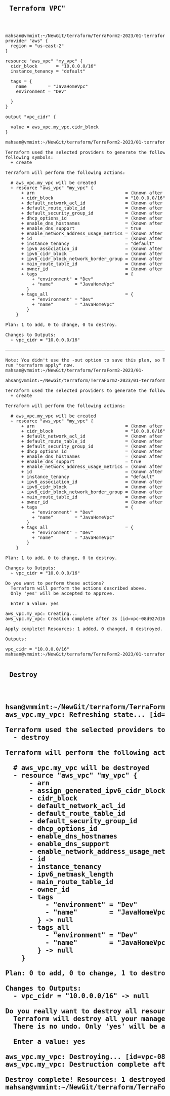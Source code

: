 
<pre>
<h2> Terraform VPC" </h2>


mahsan@vmmint:~/NewGit/terraform/TerraForm2-2023/01-terraform-VPC$ cat main.tf 
provider "aws" {
  region = "us-east-2"
}

resource "aws_vpc" "my_vpc" {
  cidr_block       = "10.0.0.0/16"
  instance_tenancy = "default"

  tags = {
    name        = "JavaHomeVpc"
    environment = "Dev"

  }
}

output "vpc_cidr" {

  value = aws_vpc.my_vpc.cidr_block
}

mahsan@vmmint:~/NewGit/terraform/TerraForm2-2023/01-terraform-VPC$ terraform plan

Terraform used the selected providers to generate the following execution plan. Resource actions are indicated with the
following symbols:
  + create

Terraform will perform the following actions:

  # aws_vpc.my_vpc will be created
  + resource "aws_vpc" "my_vpc" {
      + arn                                  = (known after apply)
      + cidr_block                           = "10.0.0.0/16"
      + default_network_acl_id               = (known after apply)
      + default_route_table_id               = (known after apply)
      + default_security_group_id            = (known after apply)
      + dhcp_options_id                      = (known after apply)
      + enable_dns_hostnames                 = (known after apply)
      + enable_dns_support                   = true
      + enable_network_address_usage_metrics = (known after apply)
      + id                                   = (known after apply)
      + instance_tenancy                     = "default"
      + ipv6_association_id                  = (known after apply)
      + ipv6_cidr_block                      = (known after apply)
      + ipv6_cidr_block_network_border_group = (known after apply)
      + main_route_table_id                  = (known after apply)
      + owner_id                             = (known after apply)
      + tags                                 = {
          + "environment" = "Dev"
          + "name"        = "JavaHomeVpc"
        }
      + tags_all                             = {
          + "environment" = "Dev"
          + "name"        = "JavaHomeVpc"
        }
    }

Plan: 1 to add, 0 to change, 0 to destroy.

Changes to Outputs:
  + vpc_cidr = "10.0.0.0/16"

────────────────────────────────────────────────────────────────────────────────────────────────────────────────────────────

Note: You didn't use the -out option to save this plan, so Terraform can't guarantee to take exactly these actions if you
run "terraform apply" now.
mahsan@vmmint:~/NewGit/terraform/TerraForm2-2023/01-

ahsan@vmmint:~/NewGit/terraform/TerraForm2-2023/01-terraform-VPC$ terraform apply

Terraform used the selected providers to generate the following execution plan. Resource actions are indicated with the following symbols:
  + create

Terraform will perform the following actions:

  # aws_vpc.my_vpc will be created
  + resource "aws_vpc" "my_vpc" {
      + arn                                  = (known after apply)
      + cidr_block                           = "10.0.0.0/16"
      + default_network_acl_id               = (known after apply)
      + default_route_table_id               = (known after apply)
      + default_security_group_id            = (known after apply)
      + dhcp_options_id                      = (known after apply)
      + enable_dns_hostnames                 = (known after apply)
      + enable_dns_support                   = true
      + enable_network_address_usage_metrics = (known after apply)
      + id                                   = (known after apply)
      + instance_tenancy                     = "default"
      + ipv6_association_id                  = (known after apply)
      + ipv6_cidr_block                      = (known after apply)
      + ipv6_cidr_block_network_border_group = (known after apply)
      + main_route_table_id                  = (known after apply)
      + owner_id                             = (known after apply)
      + tags                                 = {
          + "environment" = "Dev"
          + "name"        = "JavaHomeVpc"
        }
      + tags_all                             = {
          + "environment" = "Dev"
          + "name"        = "JavaHomeVpc"
        }
    }

Plan: 1 to add, 0 to change, 0 to destroy.

Changes to Outputs:
  + vpc_cidr = "10.0.0.0/16"

Do you want to perform these actions?
  Terraform will perform the actions described above.
  Only 'yes' will be accepted to approve.

  Enter a value: yes

aws_vpc.my_vpc: Creating...
aws_vpc.my_vpc: Creation complete after 3s [id=vpc-08d927d16fa695634]

Apply complete! Resources: 1 added, 0 changed, 0 destroyed.

Outputs:

vpc_cidr = "10.0.0.0/16"
mahsan@vmmint:~/NewGit/terraform/TerraForm2-2023/01-terraform-VPC$ 

<h2> Destroy <h2>

hsan@vmmint:~/NewGit/terraform/TerraForm2-2023/01-terraform-VPC$ terraform destroy
aws_vpc.my_vpc: Refreshing state... [id=vpc-08d927d16fa695634]

Terraform used the selected providers to generate the following execution plan. Resource actions are indicated with the following symbols:
  - destroy

Terraform will perform the following actions:

  # aws_vpc.my_vpc will be destroyed
  - resource "aws_vpc" "my_vpc" {
      - arn                                  = "arn:aws:ec2:us-east-2:954854060441:vpc/vpc-08d927d16fa695634" -> null
      - assign_generated_ipv6_cidr_block     = false -> null
      - cidr_block                           = "10.0.0.0/16" -> null
      - default_network_acl_id               = "acl-0e8f35d26cb059a6b" -> null
      - default_route_table_id               = "rtb-02deb57c1d5c7f8cc" -> null
      - default_security_group_id            = "sg-05a3509452547e3cd" -> null
      - dhcp_options_id                      = "dopt-094c63531b0751a2a" -> null
      - enable_dns_hostnames                 = false -> null
      - enable_dns_support                   = true -> null
      - enable_network_address_usage_metrics = false -> null
      - id                                   = "vpc-08d927d16fa695634" -> null
      - instance_tenancy                     = "default" -> null
      - ipv6_netmask_length                  = 0 -> null
      - main_route_table_id                  = "rtb-02deb57c1d5c7f8cc" -> null
      - owner_id                             = "954854060441" -> null
      - tags                                 = {
          - "environment" = "Dev"
          - "name"        = "JavaHomeVpc"
        } -> null
      - tags_all                             = {
          - "environment" = "Dev"
          - "name"        = "JavaHomeVpc"
        } -> null
    }

Plan: 0 to add, 0 to change, 1 to destroy.

Changes to Outputs:
  - vpc_cidr = "10.0.0.0/16" -> null

Do you really want to destroy all resources?
  Terraform will destroy all your managed infrastructure, as shown above.
  There is no undo. Only 'yes' will be accepted to confirm.

  Enter a value: yes

aws_vpc.my_vpc: Destroying... [id=vpc-08d927d16fa695634]
aws_vpc.my_vpc: Destruction complete after 1s

Destroy complete! Resources: 1 destroyed.
mahsan@vmmint:~/NewGit/terraform/TerraForm2-2023/01-ter




</pre>
